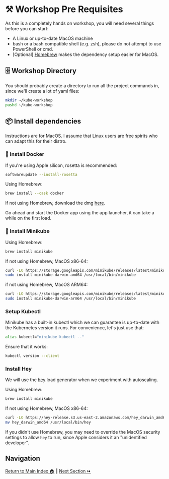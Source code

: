 # ⚒️ Workshop Pre Requisites

As this is a completely hands on workshop, you will need several things before you can start:

- A Linux or up-to-date MacOS machine
- bash or a bash compatible shell (e.g. zsh), please do not attempt to use PowerShell or cmd.
- [Optional] [Homebrew](https://brew.sh/) makes the dependency setup easier for MacOS.

## 🗄️ Workshop Directory
You should probably create a directory to run all the project commands in, since we'll create a lot of yaml files:
```bash
mkdir ~/kube-workshop
pushd ~/kube-workshop
```

## 📦 Install dependencies

Instructions are for MacOS. I assume that Linux users are free spirits who can adapt this for their distro.

### 🐋 Install Docker

If you're using Apple silicon, rosetta is recommended:
```bash
softwareupdate --install-rosetta
```

Using Homebrew:
```bash
brew install --cask docker
```

If not using Homebrew, download the dmg [here](https://docs.docker.com/desktop/install/mac-install/).

Go ahead and start the Docker app using the app launcher, it can take a while on the first load.

### 🧊 Install Minikube

Using Homebrew:
```bash
brew install minikube
```

If not using Homebrew, MacOS x86-64:
```bash
curl -LO https://storage.googleapis.com/minikube/releases/latest/minikube-darwin-amd64
sudo install minikube-darwin-amd64 /usr/local/bin/minikube
```

if not using Homebrew, MacOS ARM64:
```bash
curl -LO https://storage.googleapis.com/minikube/releases/latest/minikube-darwin-arm64
sudo install minikube-darwin-arm64 /usr/local/bin/minikube
```

### Setup Kubectl
Minikube has a built-in kubectl which we can guarantee is up-to-date with the Kubernetes version it runs. For convenience, let's just use that:
```bash
alias kubectl="minikube kubectl --"
```

Ensure that it works:
```bash
kubectl version --client
```

### Install Hey
We will use the [hey](https://github.com/rakyll/hey) load generator when we experiment with autoscaling.

Using Homebrew:
```bash
brew install minikube
```

If not using Homebrew, MacOS x86-64:
```bash
curl -LO https://hey-release.s3.us-east-2.amazonaws.com/hey_darwin_amd64
mv hey_darwin_amd64 /usr/local/bin/hey
```

If you didn't use Homebrew, you may need to override the MacOS security settings to allow `hey` to run, since Apple considers it an "unidentified developer".

## Navigation

[Return to Main Index 🏠](../readme.md) ‖ [Next Section ⏩](../01-containers/readme.md)

